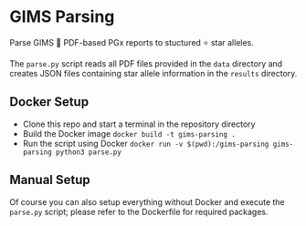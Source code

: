 # GIMS Parsing

Parse GIMS :page_facing_up: PDF-based PGx reports to stuctured :star: star alleles.

The `parse.py` script reads all PDF files provided in the `data` directory and creates JSON files containing star allele information in the `results` directory.

## Docker Setup

* Clone this repo and start a terminal in the repository directory
* Build the Docker image `docker build -t gims-parsing .`
* Run the script using Docker `docker run -v $(pwd):/gims-parsing gims-parsing python3 parse.py`

## Manual Setup

Of course you can also setup everything without Docker and execute the `parse.py` script; please refer to the Dockerfile for required packages.
